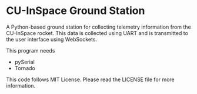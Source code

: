 # CU-InSpace Ground Station

A Python-based ground station for collecting telemetry information from the CU-InSpace rocket.
This data is collected using UART and is transmitted to the user interface using WebSockets.

This program needs 
- pySerial
- Tornado

This code follows MIT License. Please read the LICENSE file for more information.